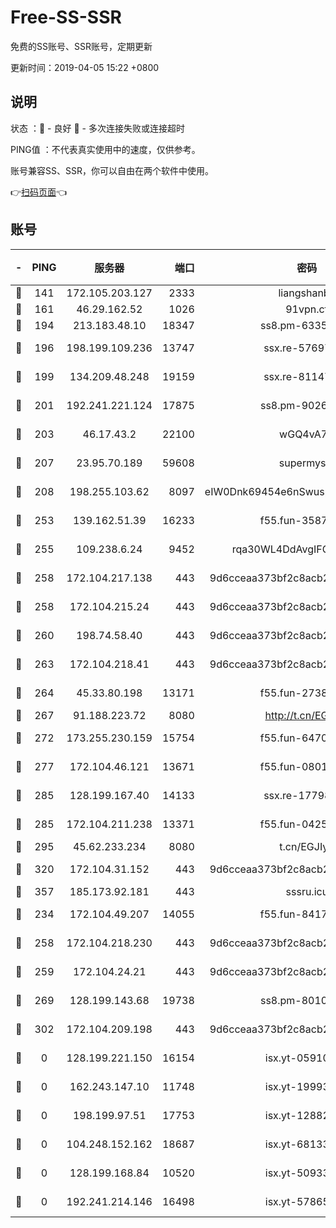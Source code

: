# Free-SS-SSR

免费的SS账号、SSR账号，定期更新

更新时间：2019-04-05 15:22 +0800

## 说明

状态     ：🙂 - 良好 🙁 - 多次连接失败或连接超时

PING值   ：不代表真实使用中的速度，仅供参考。

账号兼容SS、SSR，你可以自由在两个软件中使用。

👉[扫码页面](https://liesauer.github.io/Free-SS-SSR/)👈

## 账号

|-|PING|服务器|端口|密码|加密方式|区域|
|:----:|:----:|:-----:|-----:|:----:|:----:|:----:|
|🙂|141|172.105.203.127|2333|liangshanbo|chacha20|JP|
|🙂|161|46.29.162.52|1026|91vpn.cf|rc4-md5|RU|
|🙂|194|213.183.48.10|18347|ss8.pm-63355792|rc4-md5|RU|
|🙂|196|198.199.109.236|13747|ssx.re-57697610|aes-256-cfb|US|
|🙂|199|134.209.48.248|19159|ssx.re-81147970|aes-256-cfb|US|
|🙂|201|192.241.221.124|17875|ss8.pm-90261799|aes-256-cfb|US|
|🙂|203|46.17.43.2|22100|wGQ4vA7D|aes-256-gcm|RU|
|🙂|207|23.95.70.189|59608|supermyssr|chacha20-ietf|US|
|🙂|208|198.255.103.62|8097|eIW0Dnk69454e6nSwuspv9DmS201tQ0D|aes-256-cfb|US|
|🙂|253|139.162.51.39|16233|f55.fun-35878736|aes-256-cfb|SG|
|🙂|255|109.238.6.24|9452|rqa30WL4DdAvgIFG6Fs3znzTa|aes-256-cfb|FR|
|🙂|258|172.104.217.138|443|9d6cceaa373bf2c8acb22e60b6a58be6|aes-256-cfb|US|
|🙂|258|172.104.215.24|443|9d6cceaa373bf2c8acb22e60b6a58be6|aes-256-cfb|US|
|🙂|260|198.74.58.40|443|9d6cceaa373bf2c8acb22e60b6a58be6|aes-256-cfb|US|
|🙂|263|172.104.218.41|443|9d6cceaa373bf2c8acb22e60b6a58be6|aes-256-cfb|US|
|🙂|264|45.33.80.198|13171|f55.fun-27386798|aes-256-cfb|US|
|🙂|267|91.188.223.72|8080|http://t.cn/EGJIyrl|rc4-md5|RU|
|🙂|272|173.255.230.159|15754|f55.fun-64706924|aes-256-cfb|US|
|🙂|277|172.104.46.121|13671|f55.fun-08015560|aes-256-cfb|SG|
|🙂|285|128.199.167.40|14133|ssx.re-17798800|aes-256-cfb|SG|
|🙂|285|172.104.211.238|13371|f55.fun-04250289|aes-256-cfb|US|
|🙂|295|45.62.233.234|8080|t.cn/EGJIyrl|rc4-md5|CA|
|🙂|320|172.104.31.152|443|9d6cceaa373bf2c8acb22e60b6a58be6|aes-256-cfb|US|
|🙂|357|185.173.92.181|443|sssru.icu|rc4-md5|RU|
|🙂|234|172.104.49.207|14055|f55.fun-84172526|aes-256-cfb|SG|
|🙂|258|172.104.218.230|443|9d6cceaa373bf2c8acb22e60b6a58be6|aes-256-cfb|US|
|🙂|259|172.104.24.21|443|9d6cceaa373bf2c8acb22e60b6a58be6|aes-256-cfb|US|
|🙂|269|128.199.143.68|19738|ss8.pm-80109890|aes-256-cfb|SG|
|🙂|302|172.104.209.198|443|9d6cceaa373bf2c8acb22e60b6a58be6|aes-256-cfb|US|
|🙁|0|128.199.221.150|16154|isx.yt-05910694|aes-256-cfb|SG|
|🙁|0|162.243.147.10|11748|isx.yt-19993680|aes-256-cfb|US|
|🙁|0|198.199.97.51|17753|isx.yt-12882170|aes-256-cfb|US|
|🙁|0|104.248.152.162|18687|isx.yt-68133684|aes-256-cfb|SG|
|🙁|0|128.199.168.84|10520|isx.yt-50933208|aes-256-cfb|SG|
|🙁|0|192.241.214.146|16498|isx.yt-57865147|aes-256-cfb|US|
